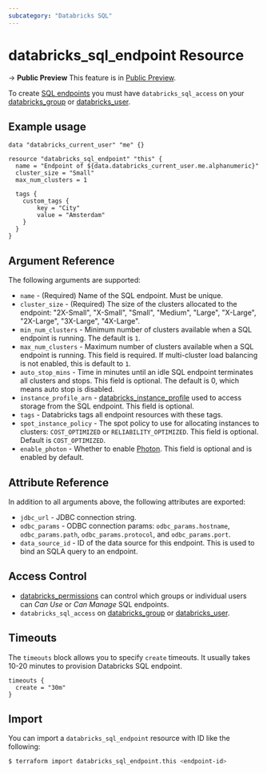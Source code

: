 ```yaml
---
subcategory: "Databricks SQL"
---
```

# databricks_sql_endpoint Resource

-> **Public Preview** This feature is in [Public Preview](https://docs.databricks.com/release-notes/release-types.html).

To create [SQL endpoints](https://docs.databricks.com/sql/get-started/concepts.html) you must have `databricks_sql_access` on your [databricks_group](group.md#databricks_sql_access) or [databricks_user](user.md#databricks_sql_access).

## Example usage

```hcl
data "databricks_current_user" "me" {}

resource "databricks_sql_endpoint" "this" {
  name = "Endpoint of ${data.databricks_current_user.me.alphanumeric}"
  cluster_size = "Small"
  max_num_clusters = 1

  tags {
    custom_tags {
        key = "City"
        value = "Amsterdam"
    }
  }
}
```

## Argument Reference

The following arguments are supported:

* `name` - (Required) Name of the SQL endpoint. Must be unique.
* `cluster_size` - (Required) The size of the clusters allocated to the endpoint: "2X-Small", "X-Small", "Small", "Medium", "Large", "X-Large", "2X-Large", "3X-Large", "4X-Large".
* `min_num_clusters` - Minimum number of clusters available when a SQL endpoint is running. The default is `1`.
* `max_num_clusters` - Maximum number of clusters available when a SQL endpoint is running. This field is required. If multi-cluster load balancing is not enabled, this is default to `1`.
* `auto_stop_mins` - Time in minutes until an idle SQL endpoint terminates all clusters and stops. This field is optional. The default is 0, which means auto stop is disabled.
* `instance_profile_arn` - [databricks_instance_profile](instance_profile.md) used to access storage from the SQL endpoint. This field is optional.
* `tags` - Databricks tags all endpoint resources with these tags.
* `spot_instance_policy` - The spot policy to use for allocating instances to clusters: `COST_OPTIMIZED` or `RELIABILITY_OPTIMIZED`. This field is optional. Default is `COST_OPTIMIZED`.
* `enable_photon` - Whether to enable [Photon](https://databricks.com/product/delta-engine). This field is optional and is enabled by default.

## Attribute Reference

In addition to all arguments above, the following attributes are exported:

* `jdbc_url` - JDBC connection string.
* `odbc_params` - ODBC connection params: `odbc_params.hostname`, `odbc_params.path`, `odbc_params.protocol`, and `odbc_params.port`.
* `data_source_id` - ID of the data source for this endpoint. This is used to bind an SQLA query to an endpoint.

## Access Control

* [databricks_permissions](permissions.md#Job-Endpoint-usage) can control which groups or individual users can *Can Use* or *Can Manage* SQL endpoints.
* `databricks_sql_access` on [databricks_group](group.md#databricks_sql_access) or [databricks_user](user.md#databricks_sql_access).

## Timeouts

The `timeouts` block allows you to specify `create` timeouts. It usually takes 10-20 minutes to provision Databricks SQL endpoint.

```hcl
timeouts {
  create = "30m"
}
```

## Import

You can import a `databricks_sql_endpoint` resource with ID like the following:

```bash
$ terraform import databricks_sql_endpoint.this <endpoint-id>
```
